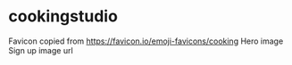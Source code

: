 # cookingstudio



Favicon copied from https://favicon.io/emoji-favicons/cooking
 Hero image 
 Sign up image url